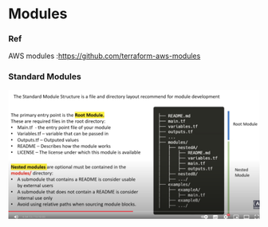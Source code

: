 # Modules 

### Ref

AWS modules :https://github.com/terraform-aws-modules


### Standard Modules 

![](./standard_modules_structure.png)